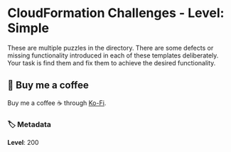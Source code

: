 # CloudFormation Challenges - Level: Simple

These are multiple puzzles in the directory. There are some defects or missing functionality introduced in each of these templates deliberately. Your task is find them and fix them to achieve the desired functionality.

## 👋 Buy me a coffee

Buy me a coffee ☕ through [Ko-Fi](https://ko-fi.com/miztiik).

### 🏷️ Metadata

**Level**: 200
